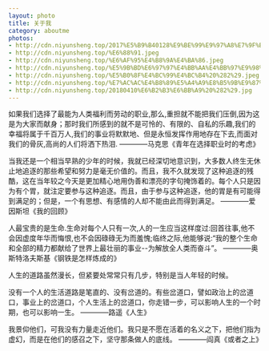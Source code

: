 ```yaml
---
layout: photo
title: 关于我
category: aboutme
photos:
- http://cdn.niyunsheng.top/2017%E5%B9%B40128%E9%BE%99%E9%97%A8%E7%9F%B3%E7%AA%9F.jpeg
- http://cdn.niyunsheng.top/%E6%88%91.jpeg
- http://cdn.niyunsheng.top/%E6%AF%95%E4%B8%9A%E4%BA%86.jpeg
- http://cdn.niyunsheng.top/%E5%9B%BD%E6%97%97%E4%BB%AA%E4%BB%97%E9%98%9F%20%282%29.jpeg
- http://cdn.niyunsheng.top/%E5%B0%8F%E4%BC%99%E4%BC%B4%20%282%29.jpeg
- http://cdn.niyunsheng.top/%E7%AC%AC%E4%B8%89%E5%A4%A9%E8%B5%9B%E9%87%8C%E6%9C%A8%E6%B9%96%20%284%29.jpeg
- http://cdn.niyunsheng.top/20180410%E6%B2%B3%E6%BB%A9%20%282%29.jpg
---
```



如果我们选择了最能为人类福利而劳动的职业,那么,重担就不能把我们压倒,因为这是为大家而献身；那时我们所感到的就不是可怜的、有限的、自私的乐趣,我们的幸福将属于千百万人,我们的事业将默默地、但是永恒发挥作用地存在下去,而面对我们的骨灰,高尚的人们将洒下热泪.		————马克思《青年在选择职业时的考虑》

当我还是一个相当早熟的少年的时候，我就已经深切地意识到，大多数人终生无休止地追逐的那些希望和努力是毫无价值的。而且，我不久就发现了这种追逐的残酷，这在当年较之今天是更加精心地用伪善和漂亮的字句掩饰着的。每个人只是因为有个胃，就注定要参与这种追逐。而且，由于参与这种追逐，他的胃是有可能得到满足的；但是，一个有思想、有感情的人却不能由此而得到满足。	————爱因斯坦《我的回顾》

人最宝贵的是生命.生命对每个人只有一次,人的一生应当这样度过:回首往事,他不会因虚度年华而悔恨,也不会因碌碌无为而羞愧;临终之际,他能够说:“我的整个生命和全部的精力都献给了世界上最壮丽的事业--为解放全人类而奋斗”。		————奥斯特洛夫斯基《钢铁是怎样炼成的》

人生的道路虽然漫长，但紧要处常常只有几步，特别是当人年轻的时候。

没有一个人的生活道路是笔直的、没有岔道的。有些岔道口，譬如政治上的岔道口，事业上的岔道口，个人生活上的岔道口，你走错一步，可以影响人生的一个时期，也可以影响一生。		————路遥《人生》

我景仰他们，可我没有力量走近他们。我只是不愿在活着的名义之下，把他们指为虚幻，而是在他们的感召之下，坚守那条做人的底线。		————阎真《或者之上》
